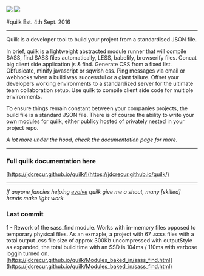 ![](https://img.shields.io/npm/v/quilk.svg) ![](https://img.shields.io/npm/dt/quilk.svg)

#quilk
Est. 4th Sept. 2016

---

Quilk is a developer tool to build your project from a standardised JSON file.

In brief, quilk is a lightweight abstracted module runner that will compile SASS, find SASS files automatically, LESS, babelify, browserify files. Concat big client side application js & find. Generate CSS from a fixed list. Obfusicate, minify javascript or sqwish css. Ping messages via email or webhooks when a build was successful or a giant failure. Offset your developers working environments to a standardized server for the ultimate team collaboration setup. Use quilk to compile client side code for multiple environments.

To ensure things remain constant between your companies projects, the build file is a standard JSON file. There is of course the ability to write your own modules for quilk, either publicy hosted of privately nested in your project repo.

*A lot more under the hood, check the documentation page for more.*

---

### Full quilk documentation here 
[https://jdcrecur.github.io/quilk/](https://jdcrecur.github.io/quilk/)

---

*If anyone fancies helping [evolve](https://github.com/jdcrecur/quilk/) quilk give me a shout, many [skilled] hands make light work.*


### Last commit
1 - Rework of the sass_find module. Works with in-memory files opposed to temporary physical files. As an exmaple, a project with 67 .scss files with a total output .css file size of approx 300Kb uncompressed with outputStyle as expanded, the total build time with an SSD is 104ms / 110ms with verbose loggin turned on. [https://jdcrecur.github.io/quilk/Modules_baked_in/sass_find.html](https://jdcrecur.github.io/quilk/Modules_baked_in/sass_find.html)